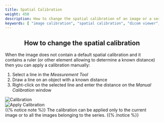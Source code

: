 ```yaml
---
title: Spatial Calibration
weight: 450
description: How to change the spatial calibration of an image or a series
keywords: [ "image calibration", "spatial calibration", "dicom viewer", "free dicom viewer", "open source dicom viewer", "weasis dicom viewer",  "multi-platform dicom viewer", "dicom", "pacs", "pacs viewer" ]
---
```


## <center>How to change the spatial calibration</center>

When the image does not contain a default spatial calibration and it contains a ruler (or other element allowing to determine a known distance) then you can apply a calibration manually:

1. Select a line in the *Measurement Tool*
2. Draw a line on an object with a known distance
3. Right-click on the selected line and enter the distance on the *Manual Calibration* window

![Calibration](/tuto/spatial-calibration.jpg?classes=shadow&width=700px)
<br>
![Apply Calibration](/tuto/apply-calibration.png?classes=shadow)
<br>
{{% notice note %}}
The calibration can be applied only to the current image or to all the images belonging to the series.
{{% /notice %}}